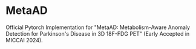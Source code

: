 # MetaAD
Official Pytorch Implementation for "MetaAD: Metabolism-Aware Anomaly Detection for Parkinson's Disease in 3D 18F-FDG PET" (Early Accepted in MICCAI 2024).
